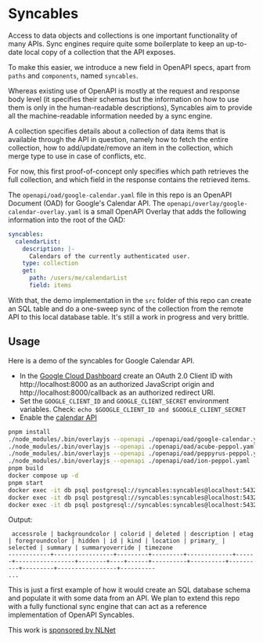 # Syncables

Access to data objects and collections is one important functionality of many APIs. Sync engines require quite some boilerplate to keep an up-to-date local copy of a collection that the API exposes.

To make this easier, we introduce a new field in OpenAPI specs, apart from `paths` and `components`, named `syncables`.

Whereas existing use of OpenAPI is mostly at the request and response body level (it specifies their schemas but the information on how to use them is only in the human-readable descriptions), Syncables aim to provide all the machine-readable information needed by a sync engine.

A collection specifies details about a collection of data items that is available through the API in question,
namely how to fetch the entire collection, how to add/update/remove an item in the collection, which merge type to use in case of conflicts, etc.

For now, this first proof-of-concept only specifies which path retrieves the full collection, and which field in the response contains the retrieved items.

The `openapi/oad/google-calendar.yaml` file in this repo is an OpenAPI Document (OAD) for Google's Calendar API.
The `openapi/overlay/google-calendar-overlay.yaml` is a small OpenAPI Overlay that adds the following information into the root of the OAD:
```yaml
syncables:
  calendarList:
    description: |-
      Calendars of the currently authenticated user.
    type: collection
    get:
      path: /users/me/calendarList
      field: items
```
With that, the demo implementation in the `src` folder of this repo can create an SQL table and do a one-sweep sync of the collection from the remote API to this local database table.
It's still a work in progress and very brittle.

## Usage
Here is a demo of the syncables for Google Calendar API.
* In the [Google Cloud Dashboard](https://console.cloud.google.com/apis/credentials) create an OAuth 2.0 Client ID with http://localhost:8000 as an authorized JavaScript origin and http://localhost:8000/callback as an authorized redirect URI.
* Set the `GOOGLE_CLIENT_ID` and `GOOGLE_CLIENT_SECRET` environment variables. Check: `echo $GOOGLE_CLIENT_ID and $GOOGLE_CLIENT_SECRET`
* Enable the [calendar API](https://console.cloud.google.com/apis/api/calendar-json.googleapis.com/overview?project=tubs-468405&inv=1&invt=Ab46Tw)


```sh
pnpm install
./node_modules/.bin/overlayjs --openapi ./openapi/oad/google-calendar.yaml --overlay ./openapi/overlay/google-calendar-overlay.yaml > google-calendar-generated.yaml
./node_modules/.bin/overlayjs --openapi ./openapi/oad/acube-peppol.yaml --overlay ./openapi/overlay/acube-peppol-overlay.yaml > acube-peppol-generated.yaml
./node_modules/.bin/overlayjs --openapi ./openapi/oad/peppyrus-peppol.yaml --overlay ./openapi/overlay/peppyrus-peppol-overlay.yaml > peppyrus-peppol-generated.yaml
./node_modules/.bin/overlayjs --openapi ./openapi/oad/ion-peppol.yaml --overlay ./openapi/overlay/ion-peppol-overlay.yaml > ion-peppol-generated.yaml
pnpm build
docker compose up -d
pnpm start
docker exec -it db psql postgresql://syncables:syncables@localhost:5432/syncables -c "select * from calendarList;"
docker exec -it db psql postgresql://syncables:syncables@localhost:5432/syncables -c "select * from incomingInvoice;"
docker exec -it db psql postgresql://syncables:syncables@localhost:5432/syncables -c "select * from message;"
```
Output:
```
 accessrole | backgroundcolor | colorid | deleted | description | etag | foregroundcolor | hidden | id | kind | location | primary_ | selected | summary | summaryoverride | timezone 
------------+-----------------+---------+---------+-------------+------+-----------------+--------+----+------+----------+----------+----------+---------+-----------------+----------
...
```
This is just a first example of how it would create an SQL database schema and populate it with some data from an API. We plan to extend this repo with a fully functional sync engine that can act as a reference implementation of OpenAPI Syncables.

This work is [sponsored by NLNet](https://nlnet.nl/project/TUBS/)
